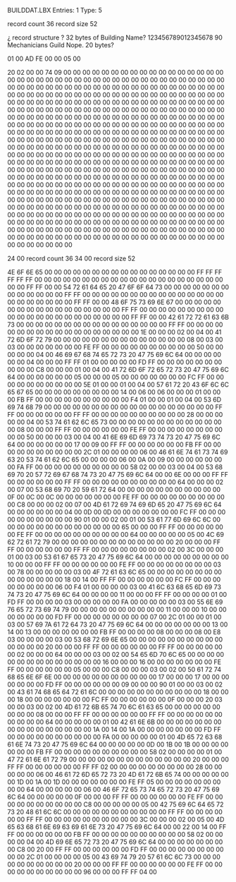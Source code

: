 
BUILDDAT.LBX
Entries:    1
Type:       5

record count    36
record size     52

¿ record structure ?
32 bytes of Building Name?
123456789012345678 90
Mechanicians Guild
Nope. 20 bytes?




01 00 
AD FE 
00 00 
05 00 

20 02 00 00 
74 09 00 00 
00 00 00 00 00 00 00 00 00 00 00 00 00 00 00 00 00 00 00 00 00 00 00 00 00 00 00 00 00 00 00 00 00 00 00 00 00 00 00 00 00 00 00 00 00 00 00 00 00 00 00 00 00 00 00 00 00 00 00 00 00 00 00 00 00 00 00 00 00 00 00 00 00 00 00 00 00 00 00 00 00 00 00 00 00 00 00 00 00 00 00 00 00 00 00 00 00 00 00 00 00 00 00 00 00 00 00 00 00 00 00 00 00 00 00 00 00 00 00 00 00 00 00 00 00 00 00 00 00 00 00 00 00 00 00 00 00 00 00 00 00 00 00 00 00 00 00 00 00 00 00 00 00 00 00 00 00 00 00 00 00 00 00 00 00 00 00 00 00 00 00 00 00 00 00 00 00 00 00 00 00 00 00 00 00 00 00 00 00 00 00 00 00 00 00 00 00 00 00 00 00 00 00 00 00 00 00 00 00 00 00 00 00 00 00 00 00 00 00 00 00 00 00 00 00 00 00 00 00 00 00 00 00 00 00 00 00 00 00 00 00 00 00 00 00 00 00 00 00 00 00 00 00 00 00 00 00 00 00 00 00 00 00 00 00 00 00 00 00 00 00 00 00 00 00 00 00 00 00 00 00 00 00 00 00 00 00 00 00 00 00 00 00 00 00 00 00 00 00 00 00 00 00 00 00 00 00 00 00 00 00 00 00 00 00 00 00 00 00 00 00 00 00 00 00 00 00 00 00 00 00 00 00 00 00 00 00 00 00 00 00 00 00 00 00 00 00 00 00 00 00 00 00 00 00 00 00 00 00 00 00 00 00 00 00 00 00 00 00 00 00 00 00 00 00 00 00 00 00 00 00 00 00 00 00 00 00 00 00 00 00 00 00 00 00 00 00 00 00 00 00 00 00 00 00 00 00 00 00 00 00 00 00 00 00 00 00 00 00 00 00 00 00 00 00 00 00 00 00 00 00 00 00 00 00 00 00 00 00 00 00 00 00 00 00 00 00 00 00 00 00 00 00 00 00 00 00 00 00 00 00 00 00 00 00 00 00 00 00 00 00 00 00 00 00 00 00 00 00 00 00 00 00 00 00 00 00 00 00 00 00 00 00 00 00 00 00 00 00 00 00 00 00 00 00 00 00 00 00 00 00 00 00 00 00 00 00 00 00 00 00 00 00 00 00 00 00 00


24 00   record count    36
34 00   record size     52

4E 6F 6E 65 00 00 00 00 00 00 00 00 00 00 00 00 00 00 00 00     FF FF FF FF FF FF 00 00 00 00 00 00 00 00 00 00 00 00 00 00 00 00 00 00 00 00 00 00 FF FF 00 00
54 72 61 64 65 20 47 6F 6F 64 73 00 00 00 00 00 00 00 00 00     00 00 00 00 FF FF 00 00 00 00 00 00 00 00 00 00 00 00 00 00 00 00 00 00 00 00 00 00 FF FF 00 00
48 6F 75 73 69 6E 67 00 00 00 00 00 00 00 00 00 00 00 00 00     00 00 00 00 FF FF 00 00 00 00 00 00 00 00 00 00 00 00 00 00 00 00 00 00 00 00 00 00 FF FF 00 00 
42 61 72 72 61 63 6B 73 00 00 00 00 00 00 00 00 00 00 00 00     00 00 00 00 FF FF 00 00 00 00 00 00 00 00 00 00 00 00 00 00 00 00 00 00 1E 00 00 00 02 00 04 00 
41 72 6D 6F 72 79 00 00 00 00 00 00 00 00 00 00 00 00 00 00     08 00 03 00 03 00 00 00 00 00 00 00 FE FF 00 00 00 00 00 00 00 00 00 00 50 00 00 00 00 00 04 00 
46 69 67 68 74 65 72 73 20 47 75 69 6C 64 00 00 00 00 00 00     04 00 00 00 FF FF 01 00 00 00 00 00 FD FF 00 00 00 00 00 00 00 00 00 00 C8 00 00 00 01 00 04 00 
41 72 6D 6F 72 65 72 73 20 47 75 69 6C 64 00 00 00 00 00 00     05 00 00 00 05 00 00 00 00 00 00 00 FC FF 00 00 00 00 00 00 00 00 00 00 5E 01 00 00 01 00 04 00 
57 61 72 20 43 6F 6C 6C 65 67 65 00 00 00 00 00 00 00 00 00     14 00 06 00 06 00 00 00 01 00 00 00 FB FF 00 00 00 00 00 00 00 00 00 00 F4 01 00 00 01 00 04 00 
53 6D 69 74 68 79 00 00 00 00 00 00 00 00 00 00 00 00 00 00     00 00 00 00 FF FF 00 00 00 00 00 00 FF FF 00 00 00 00 00 00 00 00 00 00 28 00 00 00 00 00 04 00 
53 74 61 62 6C 65 73 00 00 00 00 00 00 00 00 00 00 00 00 00     08 00 00 00 FF FF 00 00 00 00 00 00 FE FF 00 00 00 00 00 00 00 00 00 00 50 00 00 00 03 00 04 00 
41 6E 69 6D 69 73 74 73 20 47 75 69 6C 64 00 00 00 00 00 00     17 00 09 00 FF FF 00 00 00 00 00 00 FB FF 00 00 00 00 00 00 00 00 00 00 2C 01 00 00 00 00 06 00 
46 61 6E 74 61 73 74 69 63 20 53 74 61 62 6C 65 00 00 00 00     06 00 0A 00 09 00 00 00 00 00 00 00 FA FF 00 00 00 00 00 00 00 00 00 00 58 02 00 00 03 00 04 00 
53 68 69 70 20 57 72 69 67 68 74 73 20 47 75 69 6C 64 00 00     6E 00 00 00 FF FF 00 00 00 00 00 00 FF FF 00 00 00 00 00 00 00 00 00 00 64 00 00 00 02 00 07 00 
53 68 69 70 20 59 61 72 64 00 00 00 00 00 00 00 00 00 00 00     0F 00 0C 00 0C 00 00 00 00 00 00 00 FE FF 00 00 00 00 00 00 00 00 00 00 C8 00 00 00 02 00 07 00 
4D 61 72 69 74 69 6D 65 20 47 75 69 6C 64 00 00 00 00 00 00     04 00 0D 00 0D 00 00 00 00 00 00 00 FC FF 00 00 00 00 00 00 00 00 00 00 90 01 00 00 02 00 01 00 
53 61 77 6D 69 6C 6C 00 00 00 00 00 00 00 00 00 00 00 00 00     65 00 00 00 FF FF 00 00 00 00 00 00 FE FF 00 00 00 00 00 00 00 00 00 00 64 00 00 00 00 00 05 00 
4C 69 62 72 61 72 79 00 00 00 00 00 00 00 00 00 00 00 00 00     20 00 00 00 FF FF 00 00 00 00 00 00 FF FF 00 00 00 00 00 00 00 00 02 00 3C 00 00 00 01 00 03 00 
53 61 67 65 73 20 47 75 69 6C 64 00 00 00 00 00 00 00 00 00     10 00 00 00 FF FF 00 00 00 00 00 00 FE FF 00 00 00 00 00 00 00 00 03 00 78 00 00 00 00 00 03 00 
4F 72 61 63 6C 65 00 00 00 00 00 00 00 00 00 00 00 00 00 00     18 00 14 00 FF FF 00 00 00 00 00 00 FC FF 00 00 00 00 00 00 00 00 06 00 F4 01 00 00 00 00 03 00 
41 6C 63 68 65 6D 69 73 74 73 20 47 75 69 6C 64 00 00 00 00     11 00 00 00 FF FF 00 00 00 00 01 00 FD FF 00 00 00 00 03 00 00 00 00 00 FA 00 00 00 00 00 03 00 
55 6E 69 76 65 72 73 69 74 79 00 00 00 00 00 00 00 00 00 00     11 00 00 00 10 00 00 00 00 00 00 00 FD FF 00 00 00 00 00 00 00 00 07 00 2C 01 00 00 01 00 03 00 
57 69 7A 61 72 64 73 20 47 75 69 6C 64 00 00 00 00 00 00 00     13 00 14 00 13 00 00 00 00 00 00 00 FB FF 00 00 00 00 08 00 00 00 08 00 E8 03 00 00 00 00 03 00 
53 68 72 69 6E 65 00 00 00 00 00 00 00 00 00 00 00 00 00 00     20 00 00 00 FF FF 00 00 00 00 00 00 FF FF 00 00 00 00 00 00 02 00 00 00 64 00 00 00 03 00 02 00 
54 65 6D 70 6C 65 00 00 00 00 00 00 00 00 00 00 00 00 00 00     16 00 00 00 16 00 00 00 00 00 00 00 FE FF 00 00 00 00 00 00 05 00 00 00 C8 00 00 00 03 00 02 00 
50 61 72 74 68 65 6E 6F 6E 00 00 00 00 00 00 00 00 00 00 00     17 00 00 00 17 00 00 00 00 00 00 00 FD FF 00 00 00 00 00 00 09 00 00 00 90 01 00 00 03 00 02 00 
43 61 74 68 65 64 72 61 6C 00 00 00 00 00 00 00 00 00 00 00     18 00 00 00 18 00 00 00 00 00 00 00 FC FF 00 00 00 00 00 00 0F 00 00 00 20 03 00 00 03 00 02 00 
4D 61 72 6B 65 74 70 6C 61 63 65 00 00 00 00 00 00 00 00 00     08 00 00 00 FF FF 00 00 00 00 00 00 FF FF 00 00 00 00 00 00 00 00 00 00 64 00 00 00 00 00 01 00 
42 61 6E 6B 00 00 00 00 00 00 00 00 00 00 00 00 00 00 00 00     1A 00 14 00 1A 00 00 00 00 00 00 00 FD FF 00 00 00 00 00 00 00 00 00 00 FA 00 00 00 00 00 01 00 
4D 65 72 63 68 61 6E 74 73 20 47 75 69 6C 64 00 00 00 00 00     0D 00 1B 00 1B 00 00 00 00 00 00 00 FB FF 00 00 00 00 00 00 00 00 00 00 58 02 00 00 00 00 01 00 
47 72 61 6E 61 72 79 00 00 00 00 00 00 00 00 00 00 00 00 00     20 00 00 00 FF FF 00 00 00 00 00 00 FF FF 02 00 00 00 00 00 00 00 00 00 28 00 00 00 00 00 06 00 
46 61 72 6D 65 72 73 20 4D 61 72 6B 65 74 00 00 00 00 00 00     1D 00 1A 00 1D 00 00 00 00 00 00 00 FE FF 05 00 00 00 00 00 00 00 00 00 64 00 00 00 00 00 06 00 
46 6F 72 65 73 74 65 72 73 20 47 75 69 6C 64 00 00 00 00 00     0F 00 00 00 FF FF 00 00 00 00 00 00 FE FF 00 00 00 00 00 00 00 00 00 00 C8 00 00 00 00 00 05 00 
42 75 69 6C 64 65 72 73 20 48 61 6C 6C 00 00 00 00 00 00 00     00 00 00 00 FF FF 00 00 00 00 00 00 FF FF 00 00 00 00 00 00 00 00 00 00 3C 00 00 00 02 00 05 00 
4D 65 63 68 61 6E 69 63 69 61 6E 73 20 47 75 69 6C 64 00 00     22 00 14 00 FF FF 00 00 00 00 00 00 FB FF 00 00 00 00 00 00 00 00 00 00 58 02 00 00 00 00 04 00 
4D 69 6E 65 72 73 20 47 75 69 6C 64 00 00 00 00 00 00 00 00     C8 00 20 00 FF FF 00 00 00 00 00 00 FD FF 00 00 00 00 00 00 00 00 00 00 2C 01 00 00 00 00 05 00 
43 69 74 79 20 57 61 6C 6C 73 00 00 00 00 00 00 00 00 00 00     20 00 00 00 FF FF 00 00 00 00 00 00 FE FF 00 00 00 00 00 00 00 00 00 00 96 00 00 00 FF FF 04 00
